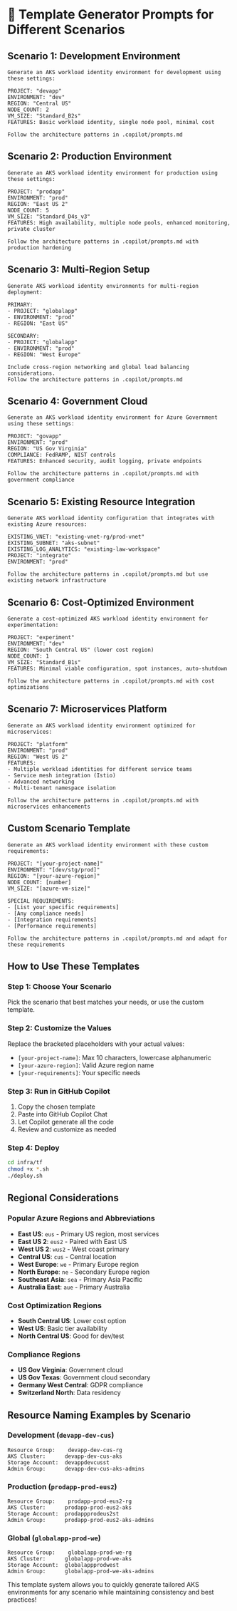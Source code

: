 # 🎨 Template Generator Prompts for Different Scenarios

## Scenario 1: Development Environment
```
Generate an AKS workload identity environment for development using these settings:

PROJECT: "devapp"
ENVIRONMENT: "dev" 
REGION: "Central US"
NODE_COUNT: 2
VM_SIZE: "Standard_B2s"
FEATURES: Basic workload identity, single node pool, minimal cost

Follow the architecture patterns in .copilot/prompts.md
```

## Scenario 2: Production Environment
```
Generate an AKS workload identity environment for production using these settings:

PROJECT: "prodapp"
ENVIRONMENT: "prod"
REGION: "East US 2"
NODE_COUNT: 5
VM_SIZE: "Standard_D4s_v3"
FEATURES: High availability, multiple node pools, enhanced monitoring, private cluster

Follow the architecture patterns in .copilot/prompts.md with production hardening
```

## Scenario 3: Multi-Region Setup
```
Generate AKS workload identity environments for multi-region deployment:

PRIMARY:
- PROJECT: "globalapp"
- ENVIRONMENT: "prod"
- REGION: "East US"

SECONDARY:
- PROJECT: "globalapp" 
- ENVIRONMENT: "prod"
- REGION: "West Europe"

Include cross-region networking and global load balancing considerations.
Follow the architecture patterns in .copilot/prompts.md
```

## Scenario 4: Government Cloud
```
Generate an AKS workload identity environment for Azure Government using these settings:

PROJECT: "govapp"
ENVIRONMENT: "prod"
REGION: "US Gov Virginia"
COMPLIANCE: FedRAMP, NIST controls
FEATURES: Enhanced security, audit logging, private endpoints

Follow the architecture patterns in .copilot/prompts.md with government compliance
```

## Scenario 5: Existing Resource Integration
```
Generate AKS workload identity configuration that integrates with existing Azure resources:

EXISTING_VNET: "existing-vnet-rg/prod-vnet"
EXISTING_SUBNET: "aks-subnet"
EXISTING_LOG_ANALYTICS: "existing-law-workspace"
PROJECT: "integrate"
ENVIRONMENT: "prod"

Follow the architecture patterns in .copilot/prompts.md but use existing network infrastructure
```

## Scenario 6: Cost-Optimized Environment
```
Generate a cost-optimized AKS workload identity environment for experimentation:

PROJECT: "experiment"
ENVIRONMENT: "dev"
REGION: "South Central US" (lower cost region)
NODE_COUNT: 1
VM_SIZE: "Standard_B1s"
FEATURES: Minimal viable configuration, spot instances, auto-shutdown

Follow the architecture patterns in .copilot/prompts.md with cost optimizations
```

## Scenario 7: Microservices Platform
```
Generate an AKS workload identity environment optimized for microservices:

PROJECT: "platform"
ENVIRONMENT: "prod"
REGION: "West US 2"
FEATURES: 
- Multiple workload identities for different service teams
- Service mesh integration (Istio)
- Advanced networking
- Multi-tenant namespace isolation

Follow the architecture patterns in .copilot/prompts.md with microservices enhancements
```

## Custom Scenario Template
```
Generate an AKS workload identity environment with these custom requirements:

PROJECT: "[your-project-name]"
ENVIRONMENT: "[dev/stg/prod]"
REGION: "[your-azure-region]"
NODE_COUNT: [number]
VM_SIZE: "[azure-vm-size]"

SPECIAL REQUIREMENTS:
- [List your specific requirements]
- [Any compliance needs]
- [Integration requirements]
- [Performance requirements]

Follow the architecture patterns in .copilot/prompts.md and adapt for these requirements
```

## How to Use These Templates

### Step 1: Choose Your Scenario
Pick the scenario that best matches your needs, or use the custom template.

### Step 2: Customize the Values
Replace the bracketed placeholders with your actual values:
- `[your-project-name]`: Max 10 characters, lowercase alphanumeric
- `[your-azure-region]`: Valid Azure region name
- `[your-requirements]`: Your specific needs

### Step 3: Run in GitHub Copilot
1. Copy the chosen template
2. Paste into GitHub Copilot Chat
3. Let Copilot generate all the code
4. Review and customize as needed

### Step 4: Deploy
```bash
cd infra/tf
chmod +x *.sh
./deploy.sh
```

## Regional Considerations

### Popular Azure Regions and Abbreviations
- **East US**: `eus` - Primary US region, most services
- **East US 2**: `eus2` - Paired with East US
- **West US 2**: `wus2` - West coast primary
- **Central US**: `cus` - Central location
- **West Europe**: `we` - Primary Europe region
- **North Europe**: `ne` - Secondary Europe region
- **Southeast Asia**: `sea` - Primary Asia Pacific
- **Australia East**: `aue` - Primary Australia

### Cost Optimization Regions
- **South Central US**: Lower cost option
- **West US**: Basic tier availability
- **North Central US**: Good for dev/test

### Compliance Regions
- **US Gov Virginia**: Government cloud
- **US Gov Texas**: Government cloud secondary
- **Germany West Central**: GDPR compliance
- **Switzerland North**: Data residency

## Resource Naming Examples by Scenario

### Development (`devapp-dev-cus`)
```
Resource Group:    devapp-dev-cus-rg
AKS Cluster:      devapp-dev-cus-aks
Storage Account:  devappdevcusst
Admin Group:      devapp-dev-cus-aks-admins
```

### Production (`prodapp-prod-eus2`)
```
Resource Group:    prodapp-prod-eus2-rg
AKS Cluster:      prodapp-prod-eus2-aks
Storage Account:  prodappprodeus2st
Admin Group:      prodapp-prod-eus2-aks-admins
```

### Global (`globalapp-prod-we`)
```
Resource Group:    globalapp-prod-we-rg
AKS Cluster:      globalapp-prod-we-aks
Storage Account:  globalappprodwest
Admin Group:      globalapp-prod-we-aks-admins
```

This template system allows you to quickly generate tailored AKS environments for any scenario while maintaining consistency and best practices!
